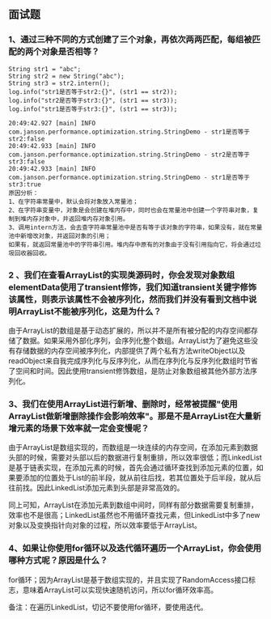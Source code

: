 ## 面试题
### 1、通过三种不同的方式创建了三个对象，再依次两两匹配，每组被匹配的两个对象是否相等？

```
String str1 = "abc";
String str2 = new String("abc");
String str3 = str2.intern();
log.info("str1是否等于str2:{}", (str1 == str2));
log.info("str2是否等于str3:{}", (str1 == str3));
log.info("str1是否等于str3:{}", (str1 == str3));
```

```
20:49:42.927 [main] INFO com.janson.performance.optimization.string.StringDemo - str1是否等于str2:false
20:49:42.933 [main] INFO com.janson.performance.optimization.string.StringDemo - str2是否等于str3:false
20:49:42.933 [main] INFO com.janson.performance.optimization.string.StringDemo - str1是否等于str3:true
原因分析：
1、在字符串常量中，默认会将对象放入常量池；
2、在字符串变量中，对象是会创建在堆内存中，同时也会在常量池中创建一个字符串对象，复制到堆内存对象中，并返回堆内存对象引用。
3、调用intern方法，会去查字符串常量池中是否有等于该对象的字符串，如果没有，就在常量池中新增改对象，并返回对象的引用；
如果有，就返回常量池中的字符串引用。堆内存中原有的对象由于没有引用指向它，将会通过垃圾回收器回收。
```



### 2 、我们在查看ArrayList的实现类源码时，你会发现对象数组elementData使用了transient修饰，我们知道transient关键字修饰该属性，则表示该属性不会被序列化，然而我们并没有看到文档中说明ArrayList不能被序列化，这是为什么？

由于ArrayList的数组是基于动态扩展的，所以并不是所有被分配的内存空间都存储了数据。如果采用外部化序列，会序列化整个数组。ArrayList为了避免这些没有存储数据的内存空间被序列化，内部提供了两个私有方法writeObject以及readObject来自我完成序列化与反序列化，从而在序列化与反序列化数组时节省了空间和时间。因此使用transient修饰数组，是防止对象数组被其他外部方法序列化。

### 3、我们在使用ArrayList进行新增、删除时，经常被提醒"使用ArrayList做新增删除操作会影响效率"。那是不是ArrayList在大量新增元素的场景下效率就一定会变慢呢？

由于ArrayList是数组实现的，而数组是一块连续的内存空间，在添加元素到数据头部的时候，需要对头部以后的数据进行复制重排，所以效率很低；而LinkedList是基于链表实现，在添加元素的时候，首先会通过循环查找到添加元素的位置，如果要添加的位置处于List的前半段，就从前往后找，若其位置处于后半段，就从后往前找。因此LinkedList添加元素到头部是非常高效的。

同上可知，ArrayList在添加元素到数组中间时，同样有部分数据需要复制重排，效率也不是很高；LinkedList虽然也不用循环查找元素，但LinkedList中多了new对象以及变换指针向对象的过程，所以效率要低于ArrayList。

### 4、如果让你使用for循环以及迭代循环遍历一个ArrayList，你会使用哪种方式呢？原因是什么？

for循环；因为ArrayList是基于数组实现的，并且实现了RandomAccess接口标志，意味着ArrayList可以实现快速随机访问，所以for循环效率高。

备注：在遍历LinkedList，切记不要使用for循环，要使用迭代。

